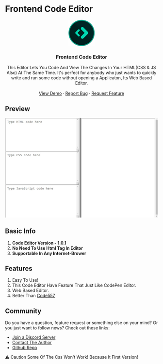 # Frontend Code Editor
<p align="center">
  <a href="https://autocode.com/app/abhay557/codependal/">
    <img src="/readme/thumbnail.png" alt="Logo" width="86" height="86"/>
  </a>
</p>
  <h3 align="center">Frontend Code Editor</h3>


  <p align="center">
   This Editor Lets You Code And View The Changes In Your HTML(CSS & JS Also) At The Same Time.
It's perfect for anybody who just wants to quickly write and run some code without opening a Applicaton, Its Web Based Editor.
    <br />
    <br />
    <a href="https://github.com/ForiduzzamanZihad/Frontend-Code-Editor">View Demo</a>
    ·
    <a href="https://github.com/ForiduzzamanZihad/Frontend-Code-Editor/tree/main/.github/ISSUE_TEMPLATE">Report Bug</a>
    ·
    <a href="https://github.com/ForiduzzamanZihad/Frontend-Code-Editor/tree/main/.github/ISSUE_TEMPLATE">Request Feature</a>
  </p>

## Preview
![1](/readme/gallery/1.jpg)

## Basic Info
1. **Code Editor Version - 1.0.1**
2. **No Need To Use Html Tag In Editor**
3. **Supportable In Any Internet-Brower**

## Features
1. Easy To Use!
2. This Code Editor Have Feature That Just Like CodePen Editor.
3. Web Based Editor.
4. Better Than [Code557](https://autocode.com/app/abhay557/code557)

## Community
Do you have a question, feature request or something else on your mind?
Or you just want to follow  news?
Check out these links:

* [Join a Discord Server](https://discord.gg/RmHRVyfB)
* [Contact The Author](https://github.com/ForiduzzamanZihad)
* [Github Repo](https://github.com/ForiduzzamanZihad/Frontend-Code-Editor)

⚠ Caution  Some Of The Css Won't Work! Because It First Version! 

